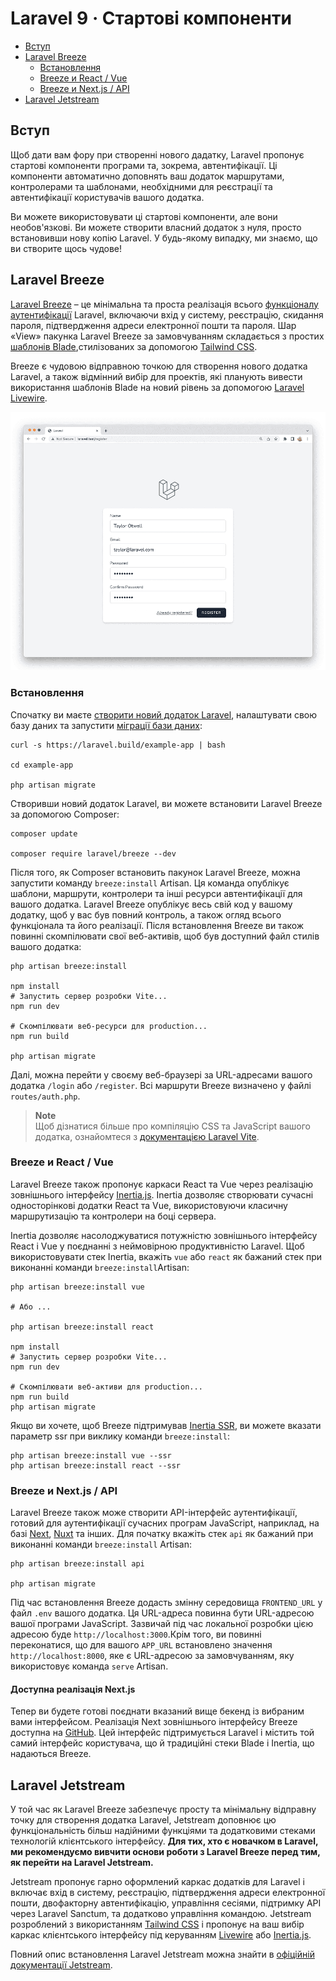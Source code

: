 # Laravel 9 · Стартові компоненти

- [Вступ](#introduction)
- [Laravel Breeze](#laravel-breeze)
  - [Встановлення](#laravel-breeze-installation)
  - [Breeze и React / Vue](#breeze-and-inertia)
  - [Breeze и Next.js / API](#breeze-and-next)
- [Laravel Jetstream](#laravel-jetstream)

<a name="introduction"></a>

## Вступ

Щоб дати вам фору при створенні нового дадатку, Laravel пропонує стартові компоненти програми та, зокрема, автентифікації. Ці компоненти автоматично доповнять ваш додаток маршрутами, контролерами та шаблонами, необхідними для реєстрації та автентифікації користувачів вашого додатка.

Ви можете використовувати ці стартові компоненти, але вони необов'язкові. Ви можете створити власний додаток з нуля, просто встановивши нову копію Laravel. У будь-якому випадку, ми знаємо, що ви створите щось чудове!

<a name="laravel-breeze"></a>

## Laravel Breeze

[Laravel Breeze](https://github.com/laravel/breeze) – це мінімальна та проста реалізація всього [функціоналу аутентифікації](authentication.md) Laravel, включаючи вхід у систему, реєстрацію, скидання пароля, підтвердження адреси електронної пошти та пароля. Шар «View» пакунка Laravel Breeze за замовчуванням складається з простих [шаблонів Blade](blade.md),стилізованих за допомогою [Tailwind CSS](https://tailwindcss.com).

Breeze є чудовою відправною точкою для створення нового додатка Laravel, а також відмінний вибір для проектів, які планують вивести використання шаблонів Blade на новий рівень за допомогою [Laravel Livewire](https://laravel-livewire.com).

<img src="./img/breeze-register.png">

<a name="laravel-breeze-installation"></a>

### Встановлення

Спочатку ви маєте [створити новий додаток Laravel](installation.md), налаштувати свою базу даних та запустити [міграції бази даних](migrations.md):

```shell
curl -s https://laravel.build/example-app | bash

cd example-app

php artisan migrate
```

Створивши новий додаток Laravel, ви можете встановити Laravel Breeze за допомогою Composer:

```shell
composer update

composer require laravel/breeze --dev
```

Після того, як Composer встановить пакунок Laravel Breeze, можна запустити команду `breeze:install` Artisan. Ця команда опублікує шаблони, маршрути, контролери та інші ресурси автентифікації для вашого додатка. Laravel Breeze опублікує весь свій код у вашому додатку, щоб у вас був повний контроль, а також огляд всього функціонала та його реалізації. Після встановлення Breeze ви також повинні скомпілювати свої веб-активів, щоб був доступний файл стилів вашого додатка:

```shell
php artisan breeze:install

npm install
# Запустить сервер розробки Vite...
npm run dev

# Скомпілювати веб-ресурси для production...
npm run build

php artisan migrate
```

Далі, можна перейти у своєму веб-браузері за URL-адресами вашого додатка `/login` або `/register`. Всі маршрути Breeze визначено у файлі `routes/auth.php`.

> **Note**  
> Щоб дізнатися більше про компіляцію CSS та JavaScript вашого додатка, ознайомтеся з [документацією Laravel Vite](vite.md#configuring-vite).

<a name="breeze-and-inertia"></a>

### Breeze и React / Vue

Laravel Breeze також пропонує каркаси React та Vue через реалізацію зовнішнього інтерфейсу [Inertia.js](https://inertiajs.com). Inertia дозволяє створювати сучасні односторінкові додатки React та Vue, використовуючи класичну маршрутизацію та контролери на боці сервера.

Inertia дозволяє насолоджуватися потужністю зовнішнього інтерфейсу React і Vue у поєднанні з неймовірною продуктивністю Laravel. Щоб використовувати стек Inertia, вкажіть `vue` або `react` як бажаний стек при виконанні команди `breeze:install`Artisan:

```shell
php artisan breeze:install vue

# Або ...

php artisan breeze:install react

npm install
# Запустить сервер розробки Vite...
npm run dev

# Скомпілювати веб-активи для production...
npm run build
php artisan migrate
```

Якщо ви хочете, щоб Breeze підтримував [Inertia SSR](https://inertiajs.com/server-side-rendering), ви можете вказати параметр ssr при виклику команди `breeze:install`:

```shell
php artisan breeze:install vue --ssr
php artisan breeze:install react --ssr
```

<a name="breeze-and-next"></a>

### Breeze и Next.js / API

Laravel Breeze також може створити API-інтерфейс аутентифікації, готовий для аутентифікації сучасних програм JavaScript, наприклад, на базі [Next](https://nextjs.org), [Nuxt](https://nuxtjs.org) та інших. Для початку вкажіть стек `api` як бажаний при виконанні команди `breeze:install` Artisan:

```shell
php artisan breeze:install api

php artisan migrate
```

Під час встановлення Breeze додасть змінну середовища `FRONTEND_URL` у файл `.env` вашого додатка. Ця URL-адреса повинна бути URL-адресою вашої програми JavaScript. Зазвичай під час локальної розробки цією адресою буде `http://localhost:3000`.Крім того, ви повинні переконатися, що для вашого `APP_URL` встановлено значення `http://localhost:8000`, яке є URL-адресою за замовчуванням, яку використовує команда `serve` Artisan.

<a name="next-reference-implementation"></a>

#### Доступна реалізація Next.js

Тепер ви будете готові поєднати вказаний вище бекенд із вибраним вами інтерфейсом. Реалізація Next зовнішнього інтерфейсу Breeze доступна на [GitHub](https://github.com/laravel/breeze-next). Цей інтерфейс підтримується Laravel і містить той самий інтерфейс користувача, що й традиційні стеки Blade і Inertia, що надаються Breeze.

<a name="laravel-jetstream"></a>

## Laravel Jetstream

У той час як Laravel Breeze забезпечує просту та мінімальну відправну точку для створення додатка Laravel, Jetstream доповнює цю функціональність більш надійними функціями та додатковими стеками технологій клієнтського інтерфейсу. **Для тих, хто є новачком в Laravel, ми рекомендуємо вивчити основи роботи з Laravel Breeze перед тим, як перейти на Laravel Jetstream.**

Jetstream пропонує гарно оформлений каркас додатків для Laravel і включає вхід в систему, реєстрацію, підтвердження адреси електронної пошти, двофакторну автентифікацію, управління сесіями, підтримку API через Laravel Sanctum, та додатково управління командою. Jetstream розроблений з використанням [Tailwind CSS](https://tailwindcss.com) і пропонує на ваш вибір каркас клієнтського інтерфейсу під керуванням [Livewire](https://laravel-livewire.com) або [Inertia.js](https://inertiajs.com).

Повний опис встановлення Laravel Jetstream можна знайти в [офіційній документації Jetstream](https://jetstream.laravel.com).
